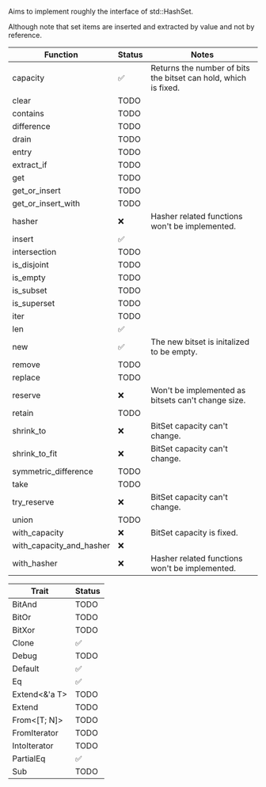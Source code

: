 Aims to implement roughly the interface of std::HashSet.

Although note that set items are inserted and extracted by value and not by reference. 

| Function | Status | Notes |
| ------------------------------ | ------------------------ | ----------------------- |
| capacity | ✅ | Returns the number of bits the bitset can hold, which is fixed. |
| clear | TODO |
| contains | TODO |
| difference | TODO |
| drain | TODO |
| entry | TODO |
| extract_if | TODO |
| get | TODO |
| get_or_insert | TODO |
| get_or_insert_with | TODO |
| hasher | ❌ | Hasher related functions won't be implemented. |
| insert | ✅ 
| intersection | TODO
| is_disjoint | TODO
| is_empty | TODO
| is_subset | TODO
| is_superset | TODO
| iter | TODO
| len | ✅
| new | ✅ | The new bitset is initalized to be empty.
| remove | TODO
| replace | TODO
| reserve | ❌ | Won't be implemented as bitsets can't change size. |
| retain | TODO
| shrink_to | ❌ | BitSet capacity can't change.
| shrink_to_fit | ❌ | BitSet capacity can't change.
| symmetric_difference | TODO
| take | TODO
| try_reserve | ❌ | BitSet capacity can't change.
| union | TODO
| with_capacity | ❌ | BitSet capacity is fixed.
| with_capacity_and_hasher | ❌
| with_hasher | ❌ | Hasher related functions won't be implemented. |

| Trait | Status |
| ------------------------------ | ------------------------ |
BitAnd | TODO
BitOr | TODO
BitXor | TODO
Clone | ✅
Debug | TODO
Default | ✅
Eq | ✅
Extend<&'a T> | TODO
Extend<T> | TODO
From<[T; N]> | TODO
FromIterator<T> | TODO
IntoIterator | TODO
PartialEq | ✅
Sub | TODO
